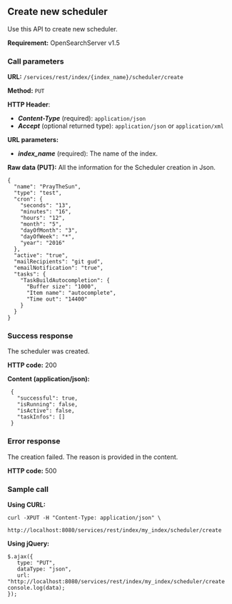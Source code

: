 ## Create new scheduler

Use this API to create new scheduler.

**Requirement:** OpenSearchServer v1.5

### Call parameters

**URL:** ```/services/rest/index/{index_name}/scheduler/create```

**Method:** ```PUT```

**HTTP Header**:
- _**Content-Type**_ (required): ```application/json```
- _**Accept**_ (optional returned type): ```application/json``` or ```application/xml```

**URL parameters:**
- _**index_name**_ (required): The name of the index.


**Raw data (PUT):**
All the information for the Scheduler creation in Json.

    {
      "name": "PrayTheSun",
      "type": "test",
      "cron": {
        "seconds": "13",
        "minutes": "16",
        "hours": "12",
        "month": "5",
        "dayOfMonth": "3",
        "dayOfWeek": "*",
        "year": "2016"
      },
      "active": "true",
      "mailRecipients": "git gud",
      "emailNotification": "true",
      "tasks": {
        "TaskBuildAutocompletion": {
          "Buffer size": "1000",
          "Item name": "autocomplete",
          "Time out": "14400"
        }
      }
    }



### Success response
The scheduler was created.

**HTTP code:**
200

**Content (application/json):**

     {
       "successful": true,
       "isRunning": false,
       "isActive": false,
       "taskInfos": []
     }


### Error response

The creation failed. The reason is provided in the content.

**HTTP code:**
500

### Sample call

**Using CURL:**

    curl -XPUT -H "Content-Type: application/json" \
        http://localhost:8080/services/rest/index/my_index/scheduler/create


**Using jQuery:**

    $.ajax({
       type: "PUT",
       dataType: "json",
       url: "http://localhost:8080/services/rest/index/my_index/scheduler/create console.log(data);
    });
